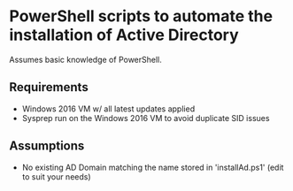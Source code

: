 # PowerShell scripts to automate the installation of Active Directory

Assumes basic knowledge of PowerShell.

## Requirements

- Windows 2016 VM w/ all latest updates applied
- Sysprep run on the Windows 2016 VM to avoid duplicate SID issues

## Assumptions

- No existing AD Domain matching the name stored in 'installAd.ps1' (edit to suit your needs)